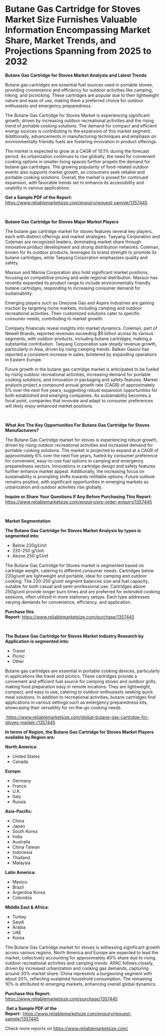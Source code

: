 <p><h1>Butane Gas Cartridge for Stoves Market Size Furnishes Valuable Information Encompassing Market Share, Market Trends, and Projections Spanning from 2025 to 2032</h1></p><p><strong>Butane Gas Cartridge for Stoves Market Analysis and Latest Trends</strong></p>
<p><p>Butane gas cartridges are essential fuel sources used in portable stoves, providing convenience and efficiency for outdoor activities like camping, hiking, and picnicking. These cartridges are popular due to their lightweight nature and ease of use, making them a preferred choice for outdoor enthusiasts and emergency preparedness.</p><p>The Butane Gas Cartridge for Stoves Market is experiencing significant growth, driven by increasing outdoor recreational activities and the rising trend of portable cooking solutions. The demand for compact and efficient energy sources is contributing to the expansion of this market segment. Additionally, advancements in manufacturing techniques and emphasis on environmentally friendly fuels are fostering innovation in product offerings.</p><p>The market is expected to grow at a CAGR of 10.1% during the forecast period. As urbanization continues to rise globally, the need for convenient cooking options in smaller living spaces further propels the demand for butane gas cartridges. The growing popularity of food-related outdoor events also supports market growth, as consumers seek reliable and portable cooking solutions. Overall, the market is poised for continued expansion, with favorable trends set to enhance its accessibility and usability in various applications.</p></p>
<p><strong>Get a Sample PDF of the Report:&nbsp;</strong> <a href="https://www.reliablemarketsize.com/enquiry/request-sample/1357445?utm_campaign=2008&utm_medium=2&utm_source=Github&utm_content=ia&utm_term=24022025&utm_id=butane-gas-cartridge-for-stoves">https://www.reliablemarketsize.com/enquiry/request-sample/1357445</a></p>
<p>&nbsp;</p>
<p><strong>Butane Gas Cartridge for Stoves Major Market Players</strong></p>
<p><p>The butane gas cartridge market for stoves features several key players, each with distinct offerings and market strategies. Taeyang Corporation and Coleman are recognized leaders, dominating market share through innovative product development and strong distribution networks. Coleman, known for its outdoor products, leverages its brand strength to promote its butane cartridges, while Taeyang Corporation emphasizes quality and safety.</p><p>Maxsun and Marina Corporation also hold significant market positions, focusing on competitive pricing and wide regional distribution. Maxsun has recently expanded its product range to include environmentally friendly butane cartridges, responding to increasing consumer demand for sustainability.</p><p>Emerging players such as Onezone Gas and Aspire Industries are gaining traction by targeting niche markets, including camping and outdoor recreational activities. Their customized solutions cater to specific consumer needs, contributing to market growth.</p><p>Company financials reveal insights into market dynamics. Coleman, part of Newell Brands, reported revenues exceeding $9 billion across its various segments, with outdoor products, including butane cartridges, making a substantial contribution. Taeyang Corporation saw steady revenue growth, particularly in Asia, driven by rising camping trends. Balkan Gasovi has reported a consistent increase in sales, bolstered by expanding operations in Eastern Europe.</p><p>Future growth in the butane gas cartridge market is anticipated to be fueled by rising outdoor recreational activities, increasing demand for portable cooking solutions, and innovation in packaging and safety features. Market analysts project a compound annual growth rate (CAGR) of approximately 5% over the next five years, suggesting robust expansion opportunities for both established and emerging companies. As sustainability becomes a focal point, companies that innovate and adapt to consumer preferences will likely enjoy enhanced market positions.</p></p>
<p>&nbsp;</p>
<p><strong>What Are The Key Opportunities For Butane Gas Cartridge for Stoves Manufacturers?</strong></p>
<p><p>The Butane Gas Cartridge market for stoves is experiencing robust growth, driven by rising outdoor recreational activities and increased demand for portable cooking solutions. The market is projected to expand at a CAGR of approximately 6% over the next five years, fueled by consumer preference for convenient, easy-to-use fuel options in camping and emergency preparedness sectors. Innovations in cartridge design and safety features further enhance market appeal. Additionally, the increasing focus on sustainability is prompting shifts towards refillable options. Future outlook remains positive, with significant opportunities in emerging markets as urbanization and outdoor activities rise globally.</p></p>
<p><strong>Inquire or Share Your Questions If Any Before Purchasing This Report:</strong> <a href="https://www.reliablemarketsize.com/enquiry/pre-order-enquiry/1357445?utm_campaign=2008&utm_medium=2&utm_source=Github&utm_content=ia&utm_term=24022025&utm_id=butane-gas-cartridge-for-stoves">https://www.reliablemarketsize.com/enquiry/pre-order-enquiry/1357445</a></p>
<p>&nbsp;</p>
<p><strong>Market Segmentation</strong></p>
<p><strong>The Butane Gas Cartridge for Stoves Market Analysis by types is segmented into:</strong></p>
<p><ul><li>Below 220g/Unit</li><li>220-250 g/Unit</li><li>Above 250 g/Unit</li></ul></p>
<p><p>The Butane Gas Cartridge for Stoves market is segmented based on cartridge weight, catering to different consumer needs. Cartridges below 220g/unit are lightweight and portable, ideal for camping and outdoor cooking. The 220-250 g/unit segment balances size and fuel capacity, suitable for both casual and semi-professional use. Cartridges above 250g/unit provide longer burn times and are preferred for extended cooking sessions, often utilized in more stationary setups. Each type addresses varying demands for convenience, efficiency, and application.</p></p>
<p><strong>Purchase this Report:&nbsp;</strong><a href="https://www.reliablemarketsize.com/purchase/1357445?utm_campaign=2008&utm_medium=2&utm_source=Github&utm_content=ia&utm_term=24022025&utm_id=butane-gas-cartridge-for-stoves">https://www.reliablemarketsize.com/purchase/1357445</a></p>
<p>&nbsp;</p>
<p><strong>The Butane Gas Cartridge for Stoves Market Industry Research by Application is segmented into:</strong></p>
<p><ul><li>Travel</li><li>Picnic</li><li>Other</li></ul></p>
<p><p>Butane gas cartridges are essential in portable cooking devices, particularly in applications like travel and picnics. These cartridges provide a convenient and efficient fuel source for camping stoves and outdoor grills, making food preparation easy in remote locations. They are lightweight, compact, and easy to use, catering to outdoor enthusiasts seeking quick meal solutions. In addition to recreational activities, butane cartridges find applications in various settings such as emergency preparedness kits, showcasing their versatility for on-the-go cooking needs.</p></p>
<p><a href="https://www.reliablemarketsize.com/global-butane-gas-cartridge-for-stoves-market-r1357445?utm_campaign=2008&utm_medium=2&utm_source=Github&utm_content=ia&utm_term=24022025&utm_id=butane-gas-cartridge-for-stoves">&nbsp;https://www.reliablemarketsize.com/global-butane-gas-cartridge-for-stoves-market-r1357445</a></p>
<p><strong>In terms of Region, the Butane Gas Cartridge for Stoves Market Players available by Region are:</strong></p>
<p>
    <p> <strong> North America: </strong>
        <ul>
            <li>United States</li>
            <li>Canada</li>
        </ul>
        </p> 
    <p> <strong> Europe: </strong>
        <ul>
            <li>Germany</li>
            <li>France</li>
            <li>U.K.</li>
            <li>Italy</li>
            <li>Russia</li>
        </ul>
        </p> 
    <p> <strong> Asia-Pacific: </strong>
        <ul>
            <li>China</li>
            <li>Japan</li>
            <li>South Korea</li>
            <li>India</li>
            <li>Australia</li>
            <li>China Taiwan</li>
            <li>Indonesia</li>
            <li>Thailand</li>
            <li>Malaysia</li>
        </ul>
        </p> 
    <p> <strong> Latin America: </strong>
        <ul>
            <li>Mexico</li>
            <li>Brazil</li>
            <li>Argentina Korea</li>
            <li>Colombia</li>
        </ul>
        </p> 
    <p> <strong> Middle East & Africa: </strong>
        <ul>
            <li>Turkey</li>
            <li>Saudi</li>
            <li>Arabia</li>
            <li>UAE</li>
            <li>Korea</li>
        </ul>
    </p>
    </p>
<p><p>The Butane Gas Cartridge market for stoves is witnessing significant growth across various regions. North America and Europe are expected to lead the market, collectively accounting for approximately 40% share due to rising outdoor recreational activities and camping trends. APAC follows closely, driven by increased urbanization and cooking gas demands, capturing around 30% market share. China represents a burgeoning segment with about 20%, reflecting sustained household consumption. The remaining 10% is attributed to emerging markets, enhancing overall global dynamics.</p></p>
<p><strong>Purchase this Report: </strong><a href="https://www.reliablemarketsize.com/purchase/1357445?utm_campaign=2008&utm_medium=2&utm_source=Github&utm_content=ia&utm_term=24022025&utm_id=butane-gas-cartridge-for-stoves">https://www.reliablemarketsize.com/purchase/1357445</a></p>
<p>&nbsp;<strong>Get a Sample PDF of the Report:&nbsp;&nbsp;</strong><a href="https://www.reliablemarketsize.com/enquiry/request-sample/1357445?utm_campaign=2008&utm_medium=2&utm_source=Github&utm_content=ia&utm_term=24022025&utm_id=butane-gas-cartridge-for-stoves">https://www.reliablemarketsize.com/enquiry/request-sample/1357445</a></p>
<p><strong></strong></p>
<p>Check more reports on <a href="https://www.reliablemarketsize.com/?utm_campaign=2008&utm_medium=2&utm_source=Github&utm_content=ia&utm_term=24022025&utm_id=butane-gas-cartridge-for-stoves">https://www.reliablemarketsize.com/</a></p>